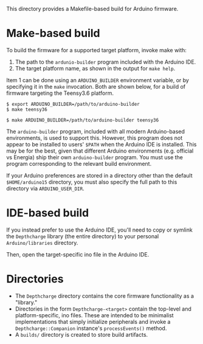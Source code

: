 This directory provides a Makefile-based build for Arduino firmware.

# Make-based build

To build the firmware for a supported target platform, invoke make with:

1. The path to the `ardunio-builder` program included with the Arduino IDE. 
2. The target platform name, as shown in the output for `make help`.

Item 1 can be done using an `ARDUINO_BUILDER` environment variable,
or by specifying it in the `make` invocation. Both are shown below, for a build
of firmware targeting the Teensy3.6 platform.

```
$ export ARDUINO_BUILDER=/path/to/arduino-builder
$ make teensy36
```

```
$ make ARDUINO_BUILDER=/path/to/arduino-builder teensy36
```

The `arduino-builder` program, included with all modern Arduino-based
environments, is used to support this. However, this program does not appear
to be installed to users' `$PATH` when the Arduino IDE is installed. This
may be for the best, given that different Arduino environments (e.g. official
vs Energia) ship their own `arduino-builder` program. You must use the program
corresponding to the relevant build environment.

If your Arduino preferences are stored in a directory other than the default
`$HOME/arduino15` directory, you must also specify the full path to this
directory via `ARDUINO_USER_DIR`.


# IDE-based build

If you instead prefer to use the Arduino IDE, you'll need to copy or symlink
the `Depthcharge` library (the entire directory) to your personal
`Arduino/libraries` directory.

Then, open the target-specific ino file in the Arduino IDE.

# Directories

* The `Depthcharge` directory contains the core firmware functionality as a "library."
* Directories in the form `Depthcharge-<target>` contain the top-level and
  platform-specific, ino files. These are intended to be minimalist 
  implementations that simply initialize peripherals and invoke a
  `Depthcharge::Companion` instance's `processEvents()` method.
* A `builds/` directory is created to store build artifacts.
